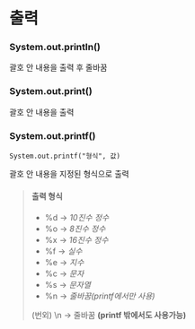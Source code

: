 # 출력
### System.out.println()
괄호 안 내용을 출력 후 줄바꿈
### System.out.print()
괄호 안 내용을 출력
### System.out.printf()
```
System.out.printf("형식", 값)
```
괄호 안 내용을 지정된 형식으로 출력
> #### 출력 형식
> - %d -> *10진수 정수*
> - %o -> *8진수 정수*
> - %x -> *16진수 정수*
> - %f -> *실수*
> - %e -> *지수*
> - %c -> *문자*
> - %s -> *문자열*
> - %n -> *줄바꿈(printf에서만 사용)*
>   
> (번외) \n -> 줄바꿈 **(printf 밖에서도 사용가능)**
